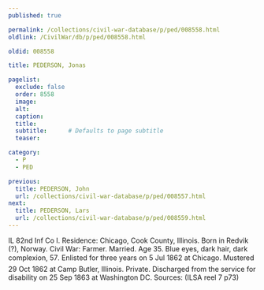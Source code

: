```yaml
---
published: true

permalink: /collections/civil-war-database/p/ped/008558.html
oldlink: /CivilWar/db/p/ped/008558.html

oldid: 008558

title: PEDERSON, Jonas

pagelist:
  exclude: false
  order: 8558
  image: 
  alt:
  caption:
  title:
  subtitle:      # Defaults to page subtitle
  teaser:

category: 
  - P 
  - PED

previous:
  title: PEDERSON, John
  url: /collections/civil-war-database/p/ped/008557.html  
next:
  title: PEDERSON, Lars
  url: /collections/civil-war-database/p/ped/008559.html   
---
```

IL 82nd Inf Co I. Residence: Chicago, Cook County, Illinois. Born in Redvik (?), Norway. Civil War: Farmer. Married. Age 35. Blue eyes, dark hair, dark complexion, 5&#146;7&#148;. Enlisted for three years on 5 Jul 1862 at Chicago. Mustered 29 Oct 1862 at Camp Butler, Illinois. Private. Discharged from the service for disability on 25 Sep 1863 at Washington DC. Sources: (ILSA reel 7 p73)